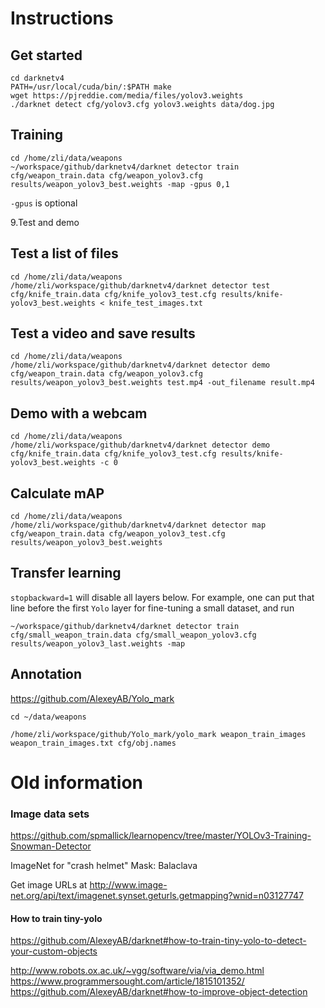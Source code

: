 
# Instructions

## Get started
```
cd darknetv4
PATH=/usr/local/cuda/bin/:$PATH make
wget https://pjreddie.com/media/files/yolov3.weights
./darknet detect cfg/yolov3.cfg yolov3.weights data/dog.jpg
```

## Training

```shell
cd /home/zli/data/weapons
~/workspace/github/darknetv4/darknet detector train cfg/weapon_train.data cfg/weapon_yolov3.cfg results/weapon_yolov3_best.weights -map -gpus 0,1
```

```-gpus``` is optional

9.Test and demo

## Test a list of files

```shell
cd /home/zli/data/weapons
/home/zli/workspace/github/darknetv4/darknet detector test cfg/knife_train.data cfg/knife_yolov3_test.cfg results/knife-yolov3_best.weights < knife_test_images.txt
```

## Test a video and save results

```
cd /home/zli/data/weapons
/home/zli/workspace/github/darknetv4/darknet detector demo cfg/weapon_train.data cfg/weapon_yolov3.cfg results/weapon_yolov3_best.weights test.mp4 -out_filename result.mp4
```

## Demo with a webcam

```shell
cd /home/zli/data/weapons
/home/zli/workspace/github/darknetv4/darknet detector demo cfg/knife_train.data cfg/knife_yolov3_test.cfg results/knife-yolov3_best.weights -c 0
```

## Calculate mAP

```shell
cd /home/zli/data/weapons
/home/zli/workspace/github/darknetv4/darknet detector map cfg/weapon_train.data cfg/weapon_yolov3_test.cfg results/weapon_yolov3_best.weights
```

## Transfer learning

```stopbackward=1``` will disable all layers below. For example, one can put that line before the first `Yolo` layer for fine-tuning a small dataset, and run 

```
~/workspace/github/darknetv4/darknet detector train cfg/small_weapon_train.data cfg/small_weapon_yolov3.cfg results/weapon_yolov3_last.weights -map
```



## Annotation

<https://github.com/AlexeyAB/Yolo_mark>

```shell
cd ~/data/weapons

/home/zli/workspace/github/Yolo_mark/yolo_mark weapon_train_images weapon_train_images.txt cfg/obj.names
```

# Old information

### Image data sets

<https://github.com/spmallick/learnopencv/tree/master/YOLOv3-Training-Snowman-Detector>

ImageNet for "crash helmet"
Mask: Balaclava

Get image URLs at <http://www.image-net.org/api/text/imagenet.synset.geturls.getmapping?wnid=n03127747>

#### How to train tiny-yolo

<https://github.com/AlexeyAB/darknet#how-to-train-tiny-yolo-to-detect-your-custom-objects>

<http://www.robots.ox.ac.uk/~vgg/software/via/via_demo.html>
<https://www.programmersought.com/article/1815101352/>
<https://github.com/AlexeyAB/darknet#how-to-improve-object-detection>